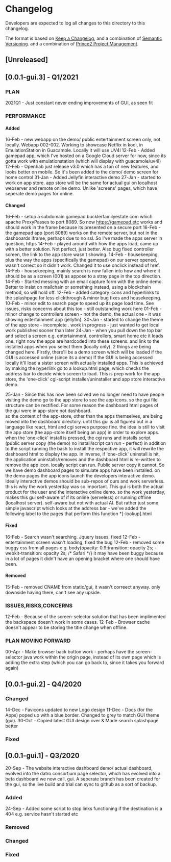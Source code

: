 # Changelog
Developers are expected to log all changes to this directory to this changelog.

The format is based on [Keep a Changelog](https://keepachangelog.com/en/1.0.0/),
and a combination of [Semantic Versioning](https://semver.org/spec/v2.0.0.html).
and a combination of [Prince2 Project Management](https://prince2.com).

## [Unreleased]

## [0.0.1-gui.3] - Q1/2021

### PLAN

2021Q1 - Just constant never ending improvements of GUI, as seen fit

### PERFORMANCE

#### Added
16-Feb - new webapp on the demo/ public entertainment screen only, not locally. Webapp 002-002. Working to showcase Netflix in kodi, in EmulationStation in Guacamole. Locally it will use UV4l 
12-Feb - Added gamepad app, which I've hosted on a Google Cloud server for now, since its gotta work with emulationstation (which will display with guacamole/uv4l)
12-Feb - Openhab just release v3.0 which has a ton of new features, and looks better on mobile. So it's been added to the demo/ demo screen for home control
31-Jan - Added Jellyfin interactive demo
27-Jan - started to work on app store. app store will be the same for actual gui on localhost webserver and remote online demo. Unlike 'screens' pages, which have seperate demo pages for online. 

#### Changed
16-Feb - setup a subdomain gamepad.bucklerfamilyestate.com which apache ProxyPasses to port 8089. So now https://gamepad.etc works and should work in the frame because its presented on a secure port
16-Feb - the gamepad app (port 8089) works on the remote server, but not in the dashboards iframe, perhaps due to no ssl. So I've made the apps server in question, https
14-Feb - played around with how the apps load, came up with a better solution. Not perfect, just better. Also bug fixed controller screen, the link to the app store wasn't showing.
14-Feb - housekeeping plus the way the apps (specifically the gamepad) on our server opened, wasn't correct so it didn't work. Changed it to use onclick instead of href.  
14-Feb - housekeeping, mainly search is now fallen into how and where it should be as a screen (001) as appose to a stray page in the top direction.
14-Feb - Started messing with an email capture form with the online demo. Better to insist on mailchain or something instead, using a blockchain method, so will hold off. 
12-Feb - added category icons and hyperlinks to the splashpage for less clickthrough & minor bug fixes and housekeeping. 
10-Feb - minor edit to search page to speed up its page load time. See issues, risks concerns about this too - still outstanding work here
01-Feb - minor change to controllers screen - not the demo, the actual one - it was showing entertainment app (jellyfin).
30-Jan - started to change the theme of the app store  - incomplete . work in progress - just wanted to get local work published sooner than later
24-Jan - when you pull down the top bar and select a screen e.g. entertainment, controllers, smart home etc it loads one.
         right now the apps are hardcoded into these screens. and link to the installed apps when you select them (locally only).
         2 things are being changed here. Firstly, there'll be a demo screen which will be loaded if the GUI is accessed online (since its a demo)
         If the GUI is being accessed locally it'll load a sister screen with actually installed apps.
         This is achieved by making the hyperlink go to a lookup.html page, which checks the address bar to decide which screen to load. 
         This is prep work for the app store, the 'one-click' cgi-script installer/uninstaller and app store interactive demo.       

25-Jan - Since this has now been solved we no longer need to have people visiting the demo go to the app store to see the app icons. 
         so the gui file structure can be rectified. For some reason the dashboard html pages of the gui were in app-store not dashboard.  
         so the content of the app-store, other than the apps themselves, are being moved into the dashboard directory.
         until this gui is all figured out in a language like react, html and cgi serves purpose fine. 
         the idea is still to visit the app store (the app-store itself being an app) in order to explore apps. 
         when the 'one-click' install is pressed, the cgi runs and installs script (public server copy (the demo) no install/script can run - perfect) 
         in addition to the script running the bash to install the respective app, it will rewrite the dashboard html to display the app.
         in inverse, if 'one-click' uninstall is hit, the application uninstalls/removes and the dashboard html is re-written to remove the app icon. 
         locally script can run. Public server copy it cannot. So we have demo dashboard pages to simulate apps have been installed. 
         on the demo pages the app icons launch the developers interactive demo. Ideally interactive demos should be sub-repos of ours and work serverless. 
         this is why the work yesterday was so important. This gui is both the actual product for the user and the interactive online demo. 
         so the work yesterday, makes this gui self-aware of if its online (serveless) or running offline (localhost server).
         self-aware but not with actual AI. But rather just some simple javascript which looks at the address bar - we've added the following label to the pages that perform this function *[-lookup].html

#### Fixed
16-Feb - Search wasn't searching. Jquery issues, fixed
12-Feb - entertainment screen wasn't loading, fixed the bug
12-Feb - removed some buggy css from all pages e.g. body{opacity: 0.9;transition: opacity 2s; -webkit-transition: opacity 2s; /* Safari */}
         it may have been buggy because in a lot of pages it didn't have an opening bracket where one should have been. 

#### Removed
15-Feb - removed CNAME from static/gui, it wasn't correect anyway. only downside having there, can't see any upside.

### ISSUES,RISKS,CONCERNS

12-Feb - Because of the screen-selector solution that has been implimented the backspace doesn't work in some cases.
12-Feb - Browser cache doesn't appear to be storing the title change when offline.  

### PLAN MOVING FORWARD

00-Apr - Make browser back button work - perhaps have the screen-selector java work within the origin page, instead of its own page which is adding the extra step (which you can go back to, since it takes you forward again) 

## [0.0.1-gui.2] - Q4/2020

### Changed
14-Dec - Favicons updated to new Logo design
11-Dec - Docs (for the Apps) poped up with a blue border. Changed to grey to match GUI theme (gui). 
30-Oct - Copied latest GUI design over & Made search splashpage better

### Fixed

## [0.0.1-gui.1] - Q3/2020
20-Sep - The website interactive dashboard demo/ actual dashboard, 
         evolved into the datro consortium page selector, which has evolved into a beta dashboard we now call, gui. 
         A seperate branch has been created for the gui, so the live build and trial can sync to github as a sort of backup. 

### Added
24-Sep - Added some script to stop links functioning if the destination is a 404 e.g. service hasn't started etc

### Removed

### Changed

### Fixed
